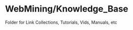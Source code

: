 WebMining/Knowledge_Base
========================

Folder for Link Collections, Tutorials, Vids, Manuals, etc